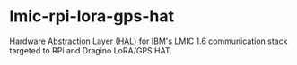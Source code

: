 # lmic-rpi-lora-gps-hat
Hardware Abstraction Layer (HAL) for IBM's LMIC 1.6 communication stack targeted to RPi and Dragino LoRA/GPS HAT.
